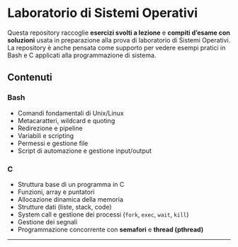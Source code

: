 # Laboratorio di Sistemi Operativi

Questa repository raccoglie **esercizi svolti a lezione** e **compiti d’esame con soluzioni** usata in preparazione alla prova di laboratorio di Sistemi Operativi. La repository è anche pensata come supporto per vedere esempi pratici in Bash e C applicati alla programmazione di sistema.

## Contenuti

### Bash
- Comandi fondamentali di Unix/Linux
- Metacaratteri, wildcard e quoting
- Redirezione e pipeline
- Variabili e scripting
- Permessi e gestione file
- Script di automazione e gestione input/output

### C
- Struttura base di un programma in C
- Funzioni, array e puntatori
- Allocazione dinamica della memoria
- Strutture dati (liste, stack, code)
- System call e gestione dei processi (`fork`, `exec`, `wait`, `kill`)
- Gestione dei segnali
- Programmazione concorrente con **semafori** e **thread (pthread)**

---
